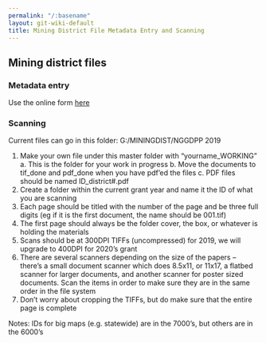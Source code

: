 ```yaml
---
permalink: "/:basename"
layout: git-wiki-default
title: Mining District File Metadata Entry and Scanning
---
```


## Mining district files

### Metadata entry
Use the online form [here]()

### Scanning

Current files can go in this folder: G:/MININGDIST/NGGDPP 2019
1.	Make your own file under this master folder with “yourname_WORKING”
  a.	This is the folder for your work in progress
  b.	Move the documents to tif_done and pdf_done when you have pdf’ed the files
  c.	PDF files should be named ID_district#.pdf
2.	Create a folder within the current grant year and name it the ID of what you are scanning
3.	Each page should be titled with the number of the page and be three full digits (eg if it is the first document, the name should be 001.tif)
4.	The first page should always be the folder cover, the box, or whatever is holding the materials
5.	Scans should be at 300DPI TIFFs (uncompressed) for 2019, we will upgrade to 400DPI for 2020’s grant
6.	There are several scanners depending on the size of the papers – there’s a small document scanner which does 8.5x11, or 11x17, a flatbed scanner for larger documents, and another scanner for poster sized documents. Scan the items in order to make sure they are in the same order in the file system
7.	Don’t worry about cropping the TIFFs, but do make sure that the entire page is complete

Notes:
IDs for big maps (e.g. statewide) are in the 7000’s, but others are in the 6000’s
